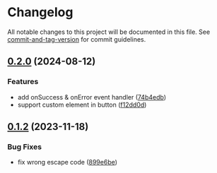 # Changelog

All notable changes to this project will be documented in this file. See [commit-and-tag-version](https://github.com/absolute-version/commit-and-tag-version) for commit guidelines.

## [0.2.0](https://github.com/DCsunset/markdown-it-code-copy/compare/v0.1.2...v0.2.0) (2024-08-12)


### Features

* add onSuccess & onError event handler ([74b4edb](https://github.com/DCsunset/markdown-it-code-copy/commit/74b4edb707b8c263f342b2e492e281fdbb3da27b))
* support custom element in button ([f12dd0d](https://github.com/DCsunset/markdown-it-code-copy/commit/f12dd0db42e1161cdfedf1a857138487f24aadf2))

## [0.1.2](https://github.com/DCsunset/markdown-it-code-copy/compare/v0.1.1...v0.1.2) (2023-11-18)


### Bug Fixes

* fix wrong escape code ([899e6be](https://github.com/DCsunset/markdown-it-code-copy/commit/899e6befbf3cbfaf6a9b83fef2c3000ca68e2312))
